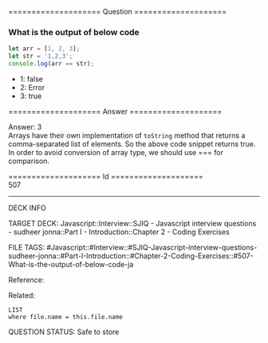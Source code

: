 ==================== Question ====================  

### What is the output of below code

```javascript
let arr = [1, 2, 3];
let str = '1,2,3';
console.log(arr == str);
```

- 1: false
- 2: Error
- 3: true  

==================== Answer ====================  

Answer: 3  
Arrays have their own implementation of `toString` method that returns a
comma-separated list of elements. So the above code snippet returns true. In
order to avoid conversion of array type, we should use === for comparison.

==================== Id ====================  
507
<!--ID: 1707879794401-->

---

DECK INFO

TARGET DECK: Javascript::Interview::SJIQ - Javascript interview questions - sudheer jonna::Part I - Introduction::Chapter 2 - Coding Exercises

FILE TAGS: #Javascript::#Interview::#SJIQ-Javascript-interview-questions-sudheer-jonna::#Part-I-Introduction::#Chapter-2-Coding-Exercises::#507-What-is-the-output-of-below-code-ja

Reference:

Related:

```dataview
LIST
where file.name = this.file.name
```
QUESTION STATUS: Safe to store
